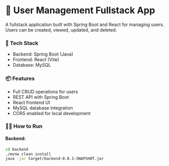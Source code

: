 # 👥 User Management Fullstack App

A fullstack application built with Spring Boot and React for managing users. Users can be created, viewed, updated, and deleted.

### 🔧 Tech Stack
- Backend: Spring Boot (Java)
- Frontend: React (Vite)
- Database: MySQL

### 📦 Features
- Full CRUD operations for users
- REST API with Spring Boot
- React frontend UI
- MySQL database integration
- CORS enabled for local development

### 🏃‍♂️ How to Run

#### Backend:
```bash
cd backend
./mvnw clean install
java -jar target/backend-0.0.1-SNAPSHOT.jar
